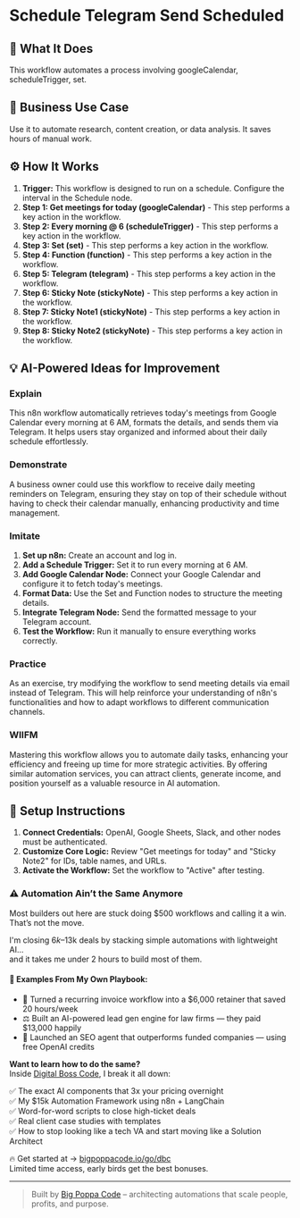 # Schedule Telegram Send Scheduled

## 🚀 What It Does
This workflow automates a process involving googleCalendar, scheduleTrigger, set.

## 💼 Business Use Case
Use it to automate research, content creation, or data analysis. It saves hours of manual work.

## ⚙️ How It Works
1.  **Trigger:** This workflow is designed to run on a schedule. Configure the interval in the Schedule node.
2. **Step 1: Get meetings for today (googleCalendar)** - This step performs a key action in the workflow.
3. **Step 2: Every morning @ 6 (scheduleTrigger)** - This step performs a key action in the workflow.
4. **Step 3: Set (set)** - This step performs a key action in the workflow.
5. **Step 4: Function (function)** - This step performs a key action in the workflow.
6. **Step 5: Telegram (telegram)** - This step performs a key action in the workflow.
7. **Step 6: Sticky Note (stickyNote)** - This step performs a key action in the workflow.
8. **Step 7: Sticky Note1 (stickyNote)** - This step performs a key action in the workflow.
9. **Step 8: Sticky Note2 (stickyNote)** - This step performs a key action in the workflow.

## 💡 AI-Powered Ideas for Improvement
### Explain
This n8n workflow automatically retrieves today's meetings from Google Calendar every morning at 6 AM, formats the details, and sends them via Telegram. It helps users stay organized and informed about their daily schedule effortlessly.

### Demonstrate
A business owner could use this workflow to receive daily meeting reminders on Telegram, ensuring they stay on top of their schedule without having to check their calendar manually, enhancing productivity and time management.

### Imitate
1. **Set up n8n:** Create an account and log in.
2. **Add a Schedule Trigger:** Set it to run every morning at 6 AM.
3. **Add Google Calendar Node:** Connect your Google Calendar and configure it to fetch today's meetings.
4. **Format Data:** Use the Set and Function nodes to structure the meeting details.
5. **Integrate Telegram Node:** Send the formatted message to your Telegram account.
6. **Test the Workflow:** Run it manually to ensure everything works correctly.

### Practice
As an exercise, try modifying the workflow to send meeting details via email instead of Telegram. This will help reinforce your understanding of n8n's functionalities and how to adapt workflows to different communication channels.

### WIIFM
Mastering this workflow allows you to automate daily tasks, enhancing your efficiency and freeing up time for more strategic activities. By offering similar automation services, you can attract clients, generate income, and position yourself as a valuable resource in AI automation.

## 🔧 Setup Instructions
1. **Connect Credentials:** OpenAI, Google Sheets, Slack, and other nodes must be authenticated.
2. **Customize Core Logic:** Review "Get meetings for today" and "Sticky Note2" for IDs, table names, and URLs.
3. **Activate the Workflow:** Set the workflow to "Active" after testing.

### ⚠️ Automation Ain’t the Same Anymore

Most builders out here are stuck doing $500 workflows and calling it a win.  
That’s not the move.  

I'm closing $6k–$13k deals by stacking simple automations with lightweight AI...  
and it takes me under 2 hours to build most of them.

#### 🧠 Examples From My Own Playbook:
- 🔁 Turned a recurring invoice workflow into a $6,000 retainer that saved 20 hours/week  
- ⚖️ Built an AI-powered lead gen engine for law firms — they paid $13,000 happily  
- 🚀 Launched an SEO agent that outperforms funded companies — using free OpenAI credits  

**Want to learn how to do the same?**  
Inside [Digital Boss Code](https://bigpoppacode.io/go/dbc), I break it all down:

✅ The exact AI components that 3x your pricing overnight  
✅ My $15k Automation Framework using n8n + LangChain  
✅ Word-for-word scripts to close high-ticket deals  
✅ Real client case studies with templates  
✅ How to stop looking like a tech VA and start moving like a Solution Architect  

🔥 Get started at → [bigpoppacode.io/go/dbc](https://bigpoppacode.io/go/dbc)  
Limited time access, early birds get the best bonuses.

---
> Built by [Big Poppa Code](https://bigpoppacode.io) – architecting automations that scale people, profits, and purpose.
